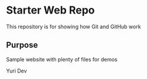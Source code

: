 # Starter Web Repo

This repository is for showing how Git and GitHub work

## Purpose

Sample website with plenty of files for demos



Yuri Dev